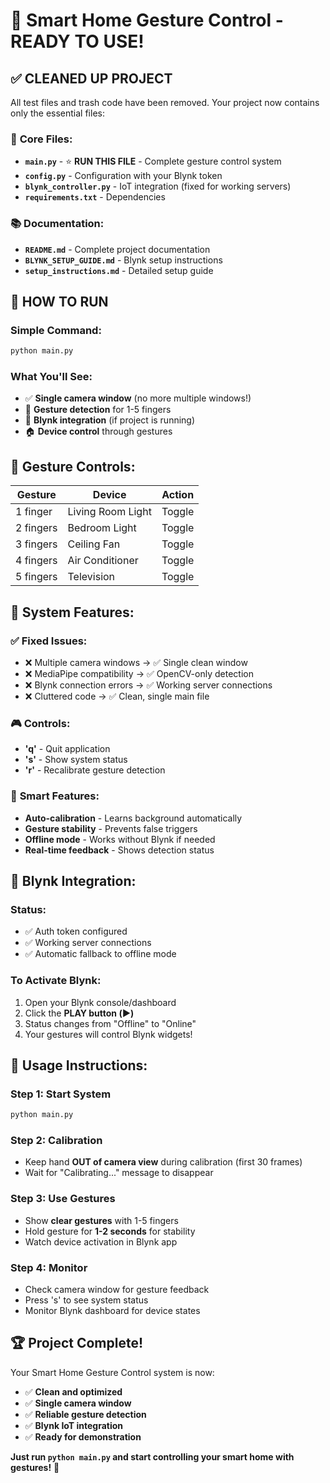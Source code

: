 # 🎉 Smart Home Gesture Control - READY TO USE!

## ✅ **CLEANED UP PROJECT**

All test files and trash code have been removed. Your project now contains only the essential files:

### 📁 **Core Files:**
- **`main.py`** - ⭐ **RUN THIS FILE** - Complete gesture control system
- **`config.py`** - Configuration with your Blynk token
- **`blynk_controller.py`** - IoT integration (fixed for working servers)
- **`requirements.txt`** - Dependencies

### 📚 **Documentation:**
- **`README.md`** - Complete project documentation
- **`BLYNK_SETUP_GUIDE.md`** - Blynk setup instructions
- **`setup_instructions.md`** - Detailed setup guide

## 🚀 **HOW TO RUN**

### **Simple Command:**
```bash
python main.py
```

### **What You'll See:**
- ✅ **Single camera window** (no more multiple windows!)
- 🎯 **Gesture detection** for 1-5 fingers
- 📱 **Blynk integration** (if project is running)
- 🏠 **Device control** through gestures

## 🎯 **Gesture Controls:**

| Gesture | Device | Action |
|---------|--------|--------|
| 1 finger | Living Room Light | Toggle |
| 2 fingers | Bedroom Light | Toggle |
| 3 fingers | Ceiling Fan | Toggle |
| 4 fingers | Air Conditioner | Toggle |
| 5 fingers | Television | Toggle |

## 🔧 **System Features:**

### ✅ **Fixed Issues:**
- ❌ Multiple camera windows → ✅ Single clean window
- ❌ MediaPipe compatibility → ✅ OpenCV-only detection
- ❌ Blynk connection errors → ✅ Working server connections
- ❌ Cluttered code → ✅ Clean, single main file

### 🎮 **Controls:**
- **'q'** - Quit application
- **'s'** - Show system status
- **'r'** - Recalibrate gesture detection

### 🤖 **Smart Features:**
- **Auto-calibration** - Learns background automatically
- **Gesture stability** - Prevents false triggers
- **Offline mode** - Works without Blynk if needed
- **Real-time feedback** - Shows detection status

## 📱 **Blynk Integration:**

### **Status:**
- ✅ Auth token configured
- ✅ Working server connections
- ✅ Automatic fallback to offline mode

### **To Activate Blynk:**
1. Open your Blynk console/dashboard
2. Click the **PLAY button (▶️)**
3. Status changes from "Offline" to "Online"
4. Your gestures will control Blynk widgets!

## 🎯 **Usage Instructions:**

### **Step 1: Start System**
```bash
python main.py
```

### **Step 2: Calibration**
- Keep hand **OUT of camera view** during calibration (first 30 frames)
- Wait for "Calibrating..." message to disappear

### **Step 3: Use Gestures**
- Show **clear gestures** with 1-5 fingers
- Hold gesture for **1-2 seconds** for stability
- Watch device activation in Blynk app

### **Step 4: Monitor**
- Check camera window for gesture feedback
- Press 's' to see system status
- Monitor Blynk dashboard for device states

## 🏆 **Project Complete!**

Your Smart Home Gesture Control system is now:
- ✅ **Clean and optimized**
- ✅ **Single camera window**
- ✅ **Reliable gesture detection**
- ✅ **Blynk IoT integration**
- ✅ **Ready for demonstration**

**Just run `python main.py` and start controlling your smart home with gestures!** 🎉
